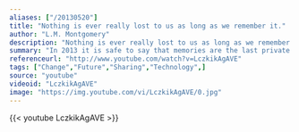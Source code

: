 ```yaml
---
aliases: ["/20130520"]
title: "Nothing is ever really lost to us as long as we remember it."
author: "L.M. Montgomery"
description: "Nothing is ever really lost to us as long as we remember it. - L.M. Montgomery quotes from GetInspired365.com"
summary: "In 2013 it is safe to say that memories are the last private and intimate pieces of ourselves that haven't been uploaded to social media for others to see.   Every day, everything we see, hear, touch and feel is stored in real time in our brains. Our memories define who we are. In the future this final barrier will, no doubt, be brought down; it is inevitable.   Memorize, a Paris based corporation, is leading this technological revolution with their Sensen technology. This is a speech by Memoriz"
referenceurl: "http://www.youtube.com/watch?v=LczkikAgAVE"
tags: ["Change","Future","Sharing","Technology",]
source: "youtube"
videoid: "LczkikAgAVE"
image: "https://img.youtube.com/vi/LczkikAgAVE/0.jpg"
---
```


{{< youtube LczkikAgAVE >}}
